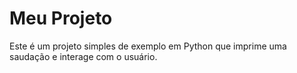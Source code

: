 # Meu Projeto
Este é um projeto simples de exemplo em Python que imprime uma saudação e interage com o usuário.








